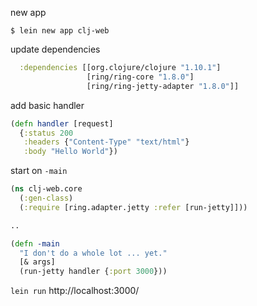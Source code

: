 new app
```
$ lein new app clj-web
```

update dependencies
```clj
  :dependencies [[org.clojure/clojure "1.10.1"]
                 [ring/ring-core "1.8.0"]
                 [ring/ring-jetty-adapter "1.8.0"]]
```

add basic handler
```clj
(defn handler [request]
  {:status 200
   :headers {"Content-Type" "text/html"}
   :body "Hello World"})
```

start on `-main`
```clj
(ns clj-web.core
  (:gen-class)
  (:require [ring.adapter.jetty :refer [run-jetty]]))

..

(defn -main
  "I don't do a whole lot ... yet."
  [& args]
  (run-jetty handler {:port 3000}))
```

`lein run` http://localhost:3000/
